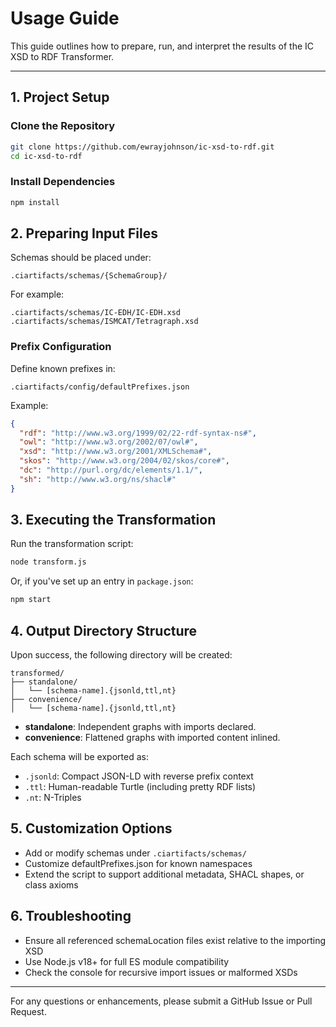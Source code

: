 # Usage Guide

This guide outlines how to prepare, run, and interpret the results of the IC XSD to RDF Transformer.

---

## 1. Project Setup

### Clone the Repository

```bash
git clone https://github.com/ewrayjohnson/ic-xsd-to-rdf.git
cd ic-xsd-to-rdf
```

### Install Dependencies

```bash
npm install
```

## 2. Preparing Input Files

Schemas should be placed under:

```
.ciartifacts/schemas/{SchemaGroup}/
```

For example:

```
.ciartifacts/schemas/IC-EDH/IC-EDH.xsd
.ciartifacts/schemas/ISMCAT/Tetragraph.xsd
```

### Prefix Configuration

Define known prefixes in:

```
.ciartifacts/config/defaultPrefixes.json
```

Example:

```json
{
  "rdf": "http://www.w3.org/1999/02/22-rdf-syntax-ns#",
  "owl": "http://www.w3.org/2002/07/owl#",
  "xsd": "http://www.w3.org/2001/XMLSchema#",
  "skos": "http://www.w3.org/2004/02/skos/core#",
  "dc": "http://purl.org/dc/elements/1.1/",
  "sh": "http://www.w3.org/ns/shacl#"
}
```

## 3. Executing the Transformation

Run the transformation script:

```bash
node transform.js
```

Or, if you've set up an entry in `package.json`:

```bash
npm start
```

## 4. Output Directory Structure

Upon success, the following directory will be created:

```
transformed/
├── standalone/
│   └── [schema-name].{jsonld,ttl,nt}
├── convenience/
│   └── [schema-name].{jsonld,ttl,nt}
```

- **standalone**: Independent graphs with imports declared.
- **convenience**: Flattened graphs with imported content inlined.

Each schema will be exported as:

- `.jsonld`: Compact JSON-LD with reverse prefix context
- `.ttl`: Human-readable Turtle (including pretty RDF lists)
- `.nt`: N-Triples

## 5. Customization Options

- Add or modify schemas under `.ciartifacts/schemas/`
- Customize defaultPrefixes.json for known namespaces
- Extend the script to support additional metadata, SHACL shapes, or class axioms

## 6. Troubleshooting

- Ensure all referenced schemaLocation files exist relative to the importing XSD
- Use Node.js v18+ for full ES module compatibility
- Check the console for recursive import issues or malformed XSDs

---

For any questions or enhancements, please submit a GitHub Issue or Pull Request.

